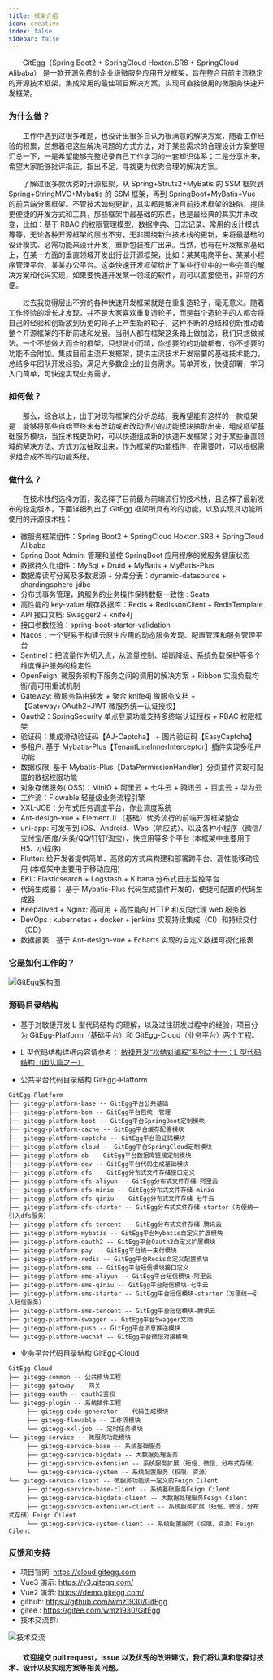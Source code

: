 ```yaml
---
title: 框架介绍
icon: creative
index: false
sidebar: false
---
```


&emsp;&emsp;GitEgg（Spring Boot2 + SpringCloud Hoxton.SR8 + SpringCloud Alibaba） 是一款开源免费的企业级微服务应用开发框架，旨在整合目前主流稳定的开源技术框架，集成常用的最佳项目解决方案，实现可直接使用的微服务快速开发框架。

### 为什么做？

&emsp;&emsp;工作中遇到过很多难题，也设计出很多自认为很满意的解决方案，随着工作经验的积累，总想着把这些解决问题的方式方法，对于某些需求的合理设计方案整理汇总一下，一是希望能够完整记录自己工作学习的一套知识体系；二是分享出来，希望大家能够批评指正，指出不足，寻找更为优秀合理的解决方案。

&emsp;&emsp;了解过很多款优秀的开源框架，从 Spring+Struts2+MyBatis 的 SSM 框架到 Spring+StringMVC+Mybatis 的 SSM 框架，再到 SpringBoot+MyBatis+Vue 的前后端分离框架。不管技术如何更新，其实都是解决目前技术框架的缺陷，提供更便捷的开发方式和工具，那些框架中最基础的东西，也是最经典的其实并未改变，比如：基于 RBAC 的权限管理模型、数据字典、日志记录、常用的设计模式等等，无论各种开源框架的层出不穷，无非围绕新兴技术栈的更新，来将最基础的设计模式、必需功能来设计开发，重新包装推广出来。当然，也有在开发框架基础上，在某一方面的垂直领域开发出行业开源框架，比如：某某电商平台、某某小程序管理平台、某某办公平台。这类快速开发框架给出了某些行业中的一些完善的解决方案和代码实现，如果要快速开发某一领域的软件，则可以直接使用，非常的方便。

&emsp;&emsp;过去我觉得层出不穷的各种快速开发框架就是在重复造轮子，毫无意义。随着工作经验的增长才发现，并不是大家喜欢重复造轮子，而是每个造轮子的人都会将自己的经验和创新放到历史的轮子上产生新的轮子，这种不断的总结和创新推动着整个开源框架的不断前进和发展。当别人都在框架这条路上做加法，我们只想做减法。一个不想做大而全的框架，只想做小而精，你想要的的功能都有，你不想要的功能不会附加。集成目前主流开发框架，提供主流技术开发需要的基础技术能力，总结多年团队开发经验，满足大多数企业的业务需求。简单开发，快捷部署，学习入门简单，可快速实现业务需求。

### 如何做？

&emsp;&emsp;那么，综合以上，出于对现有框架的分析总结，我希望能有这样的一款框架是：能够将那些自始至终未有改动或者改动很小的功能模块抽取出来，组成框架基础服务模块，当技术栈更新时，可以快速组成新的快速开发框架；对于某些垂直领域的解决方法、方式方法抽取出来，作为框架的功能插件，在需要时，可以根据需求组合成不同的功能系统。

### 做什么？

&emsp;&emsp;在技术栈的选择方面，我选择了目前最为前端流行的技术栈，且选择了最新发布的稳定版本，下面详细列出了 GitEgg 框架所具有的的功能，以及实现其功能所使用的开源技术栈：

- 微服务框架组件：Spring Boot2 + SpringCloud Hoxton.SR8 + SpringCloud Alibaba
- Spring Boot Admin: 管理和监控 SpringBoot 应用程序的微服务健康状态
- 数据持久化组件：MySql + Druid + MyBatis + MyBatis-Plus
- 数据库读写分离及多数据源 + 分库分表：dynamic-datasource + shardingsphere-jdbc
- 分布式事务管理，跨服务的业务操作保持数据一致性 : Seata
- 高性能的 key-value 缓存数据库：Redis + RedissonClient + RedisTemplate
- API 接口文档: Swagger2 + knife4j
- 接口参数校验：spring-boot-starter-validation
- Nacos：一个更易于构建云原生应用的动态服务发现、配置管理和服务管理平台
- Sentinel：把流量作为切入点，从流量控制、熔断降级、系统负载保护等多个维度保护服务的稳定性
- OpenFeign: 微服务架构下服务之间的调用的解决方案 + Ribbon 实现负载均衡/高可用重试机制
- Gateway: 微服务路由转发 + 聚合 knife4j 微服务文档 + 【Gateway+OAuth2+JWT 微服务统一认证授权】
- Oauth2：SpringSecurity 单点登录功能支持多终端认证授权 + RBAC 权限框架
- 验证码：集成滑动验证码【AJ-Captcha】 + 图片验证码【EasyCaptcha】
- 多租户: 基于 Mybatis-Plus【TenantLineInnerInterceptor】插件实现多租户功能
- 数据权限: 基于 Mybatis-Plus【DataPermissionHandler】分页插件实现可配置的数据权限功能
- 对象存储服务( OSS)：MinIO + 阿里云 + 七牛云 + 腾讯云 + 百度云 + 华为云
- 工作流：Flowable 轻量级业务流程引擎
- XXL-JOB：分布式任务调度平台，作业调度系统
- Ant-design-vue + ElementUI （基础）优秀流行的前端开源框架整合
- uni-app: 可发布到 iOS、Android、Web（响应式）、以及各种小程序（微信/支付宝/百度/头条/QQ/钉钉/淘宝）、快应用等多个平台 (本框架中主要用于 H5、小程序)
- Flutter: 给开发者提供简单、高效的方式来构建和部署跨平台、高性能移动应用 (本框架中主要用于移动应用)
- EKL: Elasticsearch + Logstash + Kibana 分布式日志监控平台
- 代码生成器： 基于 Mybatis-Plus 代码生成插件开发的，便捷可配置的代码生成器
- Keepalived + Nginx: 高可用 + 高性能的 HTTP 和反向代理 web 服务器
- DevOps : kubernetes + docker + jenkins 实现持续集成（CI）和持续交付（CD）
- 数据报表：基于 Ant-design-vue + Echarts 实现的自定义数据可视化报表

### 它是如何工作的？

![GitEgg架构图](https://cdn.gitegg.com/cloud/docs/images/GitEgg架构图.png)

### 源码目录结构

- 基于对敏捷开发 L 型代码结构 的理解，以及过往研发过程中的经验，项目分为 GitEgg-Platform（基础平台）和 GitEgg-Cloud（业务平台）两个工程。
- L 型代码结构详细内容请参考： [敏捷开发“松结对编程”系列之十一：L 型代码结构（团队篇之一）](https://blog.csdn.net/lancees/article/details/7914738)

- 公共平台代码目录结构 GitEgg-Platform

```
GitEgg-Platform
├── gitegg-platform-base -- GitEgg平台公共基础
├── gitegg-platform-bom -- GitEgg平台包统一管理
├── gitegg-platform-boot -- GitEgg平台SpringBoot定制模块
├── gitegg-platform-cache -- GitEgg平台缓存配置模块
├── gitegg-platform-captcha -- GitEgg平台验证码模块
├── gitegg-platform-cloud -- GitEgg平台SpringCloud定制模块
├── gitegg-platform-db -- GitEgg平台数据库链接定制模块
├── gitegg-platform-dev -- GitEgg平台代码生成基础模块
├── gitegg-platform-dfs -- GitEgg分布式文件存储接口定义
├── gitegg-platform-dfs-aliyun -- GitEgg分布式文件存储-阿里云
├── gitegg-platform-dfs-minio -- GitEgg分布式文件存储-minio
├── gitegg-platform-dfs-qiniu -- GitEgg分布式文件存储-七牛云
├── gitegg-platform-dfs-starter -- GitEgg分布式文件存储-starter（方便统一引入dfs服务）
├── gitegg-platform-dfs-tencent -- GitEgg分布式文件存储-腾讯云
├── gitegg-platform-mybatis -- GitEgg平台Mybatis自定义扩展模块
├── gitegg-platform-oauth2 -- GitEgg平台Oauth2自定义扩展模块
├── gitegg-platform-pay -- GitEgg平台统一支付模块
├── gitegg-platform-redis -- GitEgg平台Redis自定义配置模块
├── gitegg-platform-sms -- GitEgg平台短信模块接口定义
├── gitegg-platform-sms-aliyun -- GitEgg平台短信模块-阿里云
├── gitegg-platform-sms-qiniu -- GitEgg平台短信模块-七牛云
├── gitegg-platform-sms-starter -- GitEgg平台短信模块-starter（方便统一引入短信服务）
├── gitegg-platform-sms-tencent -- GitEgg平台短信模块-腾讯云
├── gitegg-platform-swagger -- GitEgg平台Swagger文档
├── gitegg-platform-push -- GitEgg平台消息推送模块
└── gitegg-platform-wechat -- GitEgg平台微信对接模块
```

- 业务平台代码目录结构 GitEgg-Cloud

```
GitEgg-Cloud
├── gitegg-common -- 公共模块工程
├── gitegg-gateway -- 网关
├── gitegg-oauth -- oauth2鉴权
└── gitegg-plugin -- 系统插件工程
     ├── gitegg-code-generator -- 代码生成模块
     ├── gitegg-flowable -- 工作流模块
     └── gitegg-xxl-job -- 定时任务模块
└── gitegg-service -- 微服务功能模块
     ├── gitegg-service-base -- 系统基础服务
     ├── gitegg-service-bigdata -- 大数据处理服务
     ├── gitegg-service-extension -- 系统服务扩展（短信、微信、分布式存储）
     └── gitegg-service-system -- 系统配置服务（权限、资源）
└── gitegg-service-client -- 微服务功能统一定义的Feign Cilent
     ├── gitegg-service-base-client -- 系统基础服务Feign Cilent
     ├── gitegg-service-bigdata-client -- 大数据处理服务Feign Cilent
     ├── gitegg-service-extension-client -- 系统服务扩展（短信、微信、分布式存储）Feign Cilent
     └── gitegg-service-system-client -- 系统配置服务（权限、资源）Feign Cilent
```

### 反馈和支持

- 项目官网: https://cloud.gitegg.com
- Vue3 演示: https://v3.gitegg.com/
- Vue2 演示: https://demo.gitegg.com/
- github: https://github.com/wmz1930/GitEgg
- gitee : https://gitee.com/wmz1930/GitEgg
- 技术交流群:

![技术交流](https://cdn.gitegg.com/cloud/docs/images/20230411120043.png)

#### &emsp;&emsp;欢迎提交 pull request，issue 以及优秀的改进建议，我们将认真和您探讨技术、设计以及实现方案等相关问题。
